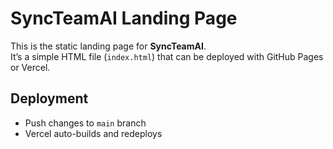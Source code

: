 # SyncTeamAI Landing Page

This is the static landing page for **SyncTeamAI**.  
It’s a simple HTML file (`index.html`) that can be deployed with GitHub Pages or Vercel.

## Deployment
- Push changes to `main` branch
- Vercel auto-builds and redeploys
